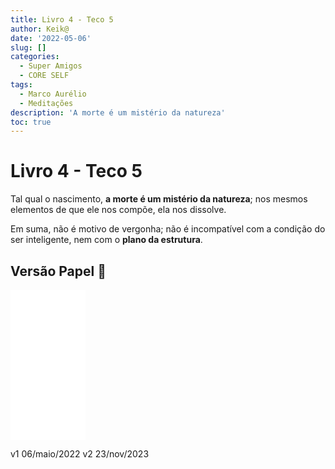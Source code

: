 ```yaml
---
title: Livro 4 - Teco 5
author: Keik@
date: '2022-05-06'
slug: []
categories:
  - Super Amigos
  - CORE SELF
tags:
  - Marco Aurélio
  - Meditações
description: 'A morte é um mistério da natureza'
toc: true
---
```


# Livro 4 - Teco 5

Tal qual o nascimento, **a morte é um mistério da natureza**; nos mesmos elementos de que ele nos compõe, ela nos dissolve. 

Em suma, não é motivo de vergonha; não é incompatível com a condição do ser inteligente, nem com o **plano da estrutura**.

## Versão Papel :book:
<iframe style="width:120px;height:240px;" marginwidth="0" marginheight="0" scrolling="no" frameborder="0" src="//ws-na.amazon-adsystem.com/widgets/q?ServiceVersion=20070822&OneJS=1&Operation=GetAdHtml&MarketPlace=BR&source=ss&ref=as_ss_li_til&ad_type=product_link&tracking_id=mundodekeika-20&language=pt_BR&marketplace=amazon&region=BR&placement=B092FVY4BB&asins=B092FVY4BB&linkId=37c5ec14221f61f811029aa88b520891&show_border=true&link_opens_in_new_window=true"></iframe>

v1 06/maio/2022
v2 23/nov/2023  
